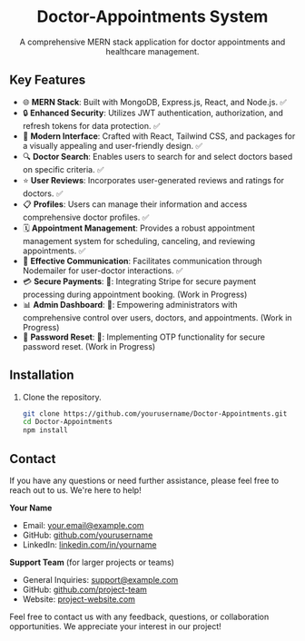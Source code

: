 <!-- Project Title -->
<h1 align="center">Doctor-Appointments System</h1>

<!-- Project Description -->
<p align="center">
  A comprehensive MERN stack application for doctor appointments and healthcare management.
</p>

<!-- Project Features -->
## Key Features
- 🌐 **MERN Stack**: Built with MongoDB, Express.js, React, and Node.js. ✅
- 🔒 **Enhanced Security**: Utilizes JWT authentication, authorization, and refresh tokens for data protection. ✅
- 🎨 **Modern Interface**: Crafted with React, Tailwind CSS, and packages for a visually appealing and user-friendly design. ✅
- 🔍 **Doctor Search**: Enables users to search for and select doctors based on specific criteria. ✅
- ⭐ **User Reviews**: Incorporates user-generated reviews and ratings for doctors. ✅
- 📋 **Profiles**: Users can manage their information and access comprehensive doctor profiles. ✅
- 🗓️ **Appointment Management**: Provides a robust appointment management system for scheduling, canceling, and reviewing appointments. ✅
- 📧 **Effective Communication**: Facilitates communication through Nodemailer for user-doctor interactions. ✅
- 💳 **Secure Payments**: 🚧: Integrating Stripe for secure payment processing during appointment booking. (Work in Progress) 
- 📊 **Admin Dashboard**: 🚧: Empowering administrators with comprehensive control over users, doctors, and appointments. (Work in Progress)
- 🔑 **Password Reset**: 🚧: Implementing OTP functionality for secure password reset. (Work in Progress)

<!-- Installation Instructions -->
## Installation

1. Clone the repository.
   ```bash
   git clone https://github.com/yourusername/Doctor-Appointments.git
   cd Doctor-Appointments
   npm install


<!-- Contact -->
## Contact

If you have any questions or need further assistance, please feel free to reach out to us. We're here to help!

**Your Name**  
- Email: [your.email@example.com](mailto:your.email@example.com)
- GitHub: [github.com/yourusername](https://github.com/yourusername)
- LinkedIn: [linkedin.com/in/yourname](https://www.linkedin.com/in/yourname)

**Support Team** (for larger projects or teams)  
- General Inquiries: [support@example.com](mailto:support@example.com)
- GitHub: [github.com/project-team](https://github.com/project-team)
- Website: [project-website.com](https://www.project-website.com)

Feel free to contact us with any feedback, questions, or collaboration opportunities. We appreciate your interest in our project!





  
